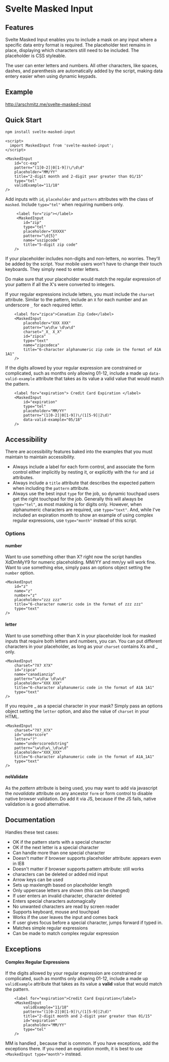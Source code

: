 Svelte Masked Input
=====================

## Features

Svelte Masked Input enables you to include a mask on any input where a specific data entry format is required. The placeholder text remains in place, displaying which characters still need to be included. The placeholder is CSS styleable.

The user can enter letters and numbers. All other characters, like spaces, dashes, and parenthesis are automatically added by the script, making data entery easier when using dynamic keypads.


## Example

<http://arschmitz.me/svelte-masked-input>

## Quick Start

```sh
npm install svelte-masked-input
```

```svelte
<script>
  import MaskedInput from 'svelte-masked-input';
</script>

<MaskedInput
    id="cc-exp"
    pattern="(1[0-2]|0[1-9])\/\d\d"
    placeholder="MM/YY"
    title="2-digit month and 2-digit year greater than 01/15"
    type="tel"
    validExample="11/18"
/>
```

Add inputs with `id`, `placeholder` and `pattern` attributes with the class of `masked`. Include `type="tel"` when requiring numbers only.
```svelte
	 <label for="zip"></label>
  	 <MaskedInput
        id="zip"
        type="tel"
        placeholder="XXXXX"
        pattern="\d{5}"
  	    name="uszipcode"
        title="5-digit zip code"
    />
```

If your placeholder includes non-digits and non-letters, no worries. They'll be added by the script. Your mobile users won't have to change their touch keyboards. They simply need to enter letters.

Do make sure that your placeholder would match the regular expression of your pattern if all the X's were converted to integers.

If your regular expressions include letters, you must include the `charset` attribute. Similar to the pattern, include an `X` for each number and an underscore `_` for each required letter.

```svelte
	<label for="zipca">Canadian Zip Code</label>
  	<MaskedInput
        placeholder="XXX XXX"
        pattern="\w\d\w \d\w\d"
  		charset="_X_ X_X"
        id="zipca"
        type="text"
        name="zipcodeca"
  	    title="6-character alphanumeric zip code in the format of A1A 1A1"
    />
```

If the digits allowed by your regular expression are constrained or complicated, such as months only allowing 01-12, include a made up `data-valid-example` attribute that takes as its value a valid value that would match the pattern.

```svelte
	<label for="expiration"> Credit Card Expiration </label>
    <MaskedInput
        id="expiration"
        type="tel"
        placeholder="MM/YY"
    	pattern="(1[0-2]|0[1-9])\/(1[5-9]|2\d)"
    	data-valid-example="05/18"
    />
```

## Accessibility

There are accessibility features baked into the examples that you must maintain to maintain accessibility.

* Always include a label for each form control, and associate the form control either implicitly by nesting it, or explicitly with the `for` and `id` attributes.
* Always include a `title` attribute that describes the expected pattern when including the `pattern` attribute.
* Always use the best input `type` for the job, so dynamic touchpad users get the right touchpad for the job. Generally this will always be `type="tel"`, as most masking is for digits only. However, when alphanumeric characters are required, use `type="text"`. And, while I've included an expiration month to show an example of using complex regular expressions, use `type="month"` instead of this script.

### Options

#### number
Want to use something other than X? right now the script handles XdDmMyY9 for numeric placeholding. MM/YY and mm/yy will work fine. Want to use something else, simply pass an options object setting the `number` option.

```svelte
<MaskedInput
    id="z"
    name="z"
    number="z"
    placeholder="zzz zzz"
    title="6-character numeric code in the format of zzz zzz"
    type="text"
/>
```

#### letter
Want to use something other than X in your placeholder look for masked inputs that require both letters and numbers, you can. You can put different characters in your placeholder, as long as your `charset` contains Xs and _ only.

```svelte
<MaskedInput
    charset="?X? X?X"
    id="zipca"
    name="canadianzip"
    pattern="\w\d\w \d\w\d"
    placeholder="XXX XXX"
    title="6-character alphanumeric code in the format of A1A 1A1"
    type="text"
/>
```

If you require _ as a special character in your mask? Simply pass an options object setting the `letter` option, and also the value of `charset` in your HTML.


```svelte
<MaskedInput
    charset="?X?_X?X"
    id="underscore"
    letter="?"
    name="underscoredstring"
    pattern="\w\d\w\_\d\w\d"
    placeholder="XXX_XXX"
    title="6-character alphanumeric code in the format of A1A_1A1"
    type="text"
/>
```

#### noValidate

As the *pattern* attribute is being used, you may want to add via javascript the *novalidate* attribute on any ancestor `form` or form control to disable native browser validation. Do add it via JS, because if the JS fails, native validation is a good alternative.

## Documentation

Handles these test cases:

* OK if the pattern starts with a special character
* OK if the next letter is a special character
* Can handle more than one special character
* Doesn't matter if browser supports placeholder attribute: appears even in IE8
* Doesn't matter if browser supports pattern attribute: still works
* characters can be deleted or added mid input
* Arrow keys can be used
* Sets up maxlength based on placeholder length
* Only uppercase letters are shown (this can be changed)
* If user enters an invalid character, character deleted
* Enters special characters automagically
* No unwanted characters are read by screen reader
* Supports keyboard, mouse and touchpad
* Works if the user leaves the input and comes back
* If user gives focus before a special character, jumps forward if typed in.
* Matches simple regular expressions
* Can be made to match complex regular expression

## Exceptions

#### Complex Regular Expressions
If the digits allowed by your regular expression are constrained or complicated, such as months only allowing 01-12, include a made up `validExample` attribute that takes as its value a **valid** value that would match the pattern.

```svelte
    <label for="expiration">Credit Card Expiration</label>
	<MaskedInput
    	validExample="11/18"
    	pattern="(1[0-2]|0[1-9])\/(1[5-9]|2\d)"
    	title="2-digit month and 2-digit year greater than 01/15"
        id="expiration"
        placeholder="MM/YY"
        type="tel"
    />
```

MM is handled , because that is common. If you have  exceptions, add the exceptions there. If you need an expiration month, it is best to use `<MaskedInput type="month">` instead.
